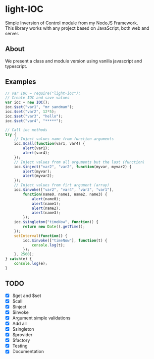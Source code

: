 # light-IOC
Simple Inversion of Control module from my NodeJS Framework. <br />
This library works with any project based on JavaScript, both web and server.

## About
We present a class and module version using vanilla javascript and typescript.

## Examples
```javascript
// var IOC = require("light-ioc");
// Create IOC and save values
var ioc = new IOC();
ioc.$set("var1", "mr sandman");
ioc.$set("var2", 12*5);
ioc.$set("var3", "hello");
ioc.$set("var4", "*****");

// Call ioc methods
try {
	// Inject values name from function arguments
	ioc.$call(function(var1, var4) {
		alert(var1);
		alert(var4);
	});
	// Inject values from all arguments but the last (function)
	ioc.$inject("var2", "var2", function(myvar, myvar2) {
		alert(myvar);
		alert(myvar2);
	});
	// Inject values from firt argument (array)
	ioc.$invoke(["var2", "var4", "var3", "var1"], 
		function(name0, name1, name2, name3) {
			alert(name0);
			alert(name1);
			alert(name2);
			alert(name3);
		});
	ioc.$singleton("timeNow", function() {
		return new Date().getTime();
	});
	setInterval(function() {
		ioc.$invoke(["timeNow"], function(t) {
			console.log(t);
		});
	}, 2500);
} catch(e) {
	console.log(e);
}
```

## TODO
- [x] $get and $set
- [x] $call
- [x] $inject
- [x] $invoke
- [x] Argument simple validations
- [x] Add all
- [x] $singleton
- [x] $provider
- [x] $factory
- [x] Testing
- [x] Documentation